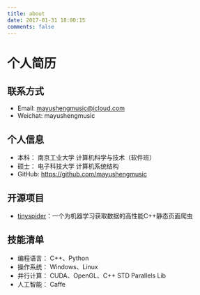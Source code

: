 ```yaml
---
title: about
date: 2017-01-31 18:00:15
comments: false
---
```



# 个人简历

## 联系方式

* Email: mayushengmusic@icloud.com
* Weichat: mayushengmusic

## 个人信息

* 本科： 南京工业大学 计算机科学与技术（软件班）
* 硕士： 电子科技大学 计算机系统结构
* GitHub: https://github.com/mayushengmusic

## 开源项目

* [tinyspider](https://github.com/mayushengmusic/tinyspider)：一个为机器学习获取数据的高性能C++静态页面爬虫

## 技能清单

* 编程语言： C++、Python
* 操作系统： Windows、Linux
* 并行计算： CUDA、OpenGL、C++ STD Parallels Lib
* 人工智能： Caffe




